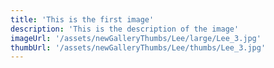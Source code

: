```yaml
---
title: 'This is the first image'
description: 'This is the description of the image'
imageUrl: '/assets/newGalleryThumbs/Lee/large/Lee_3.jpg'
thumbUrl: '/assets/newGalleryThumbs/Lee/thumbs/Lee_3.jpg'
---
```

